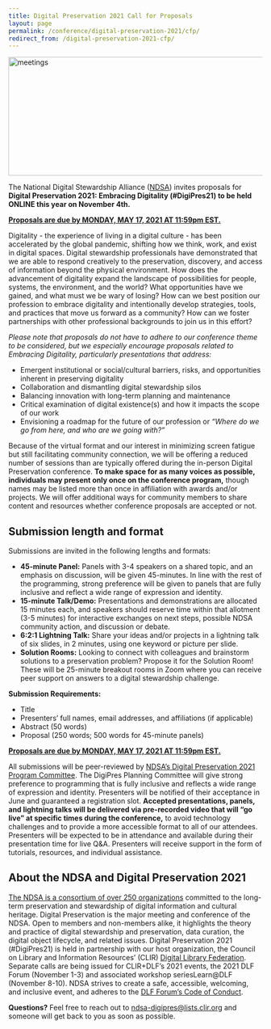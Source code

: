 ```yaml
---
title: Digital Preservation 2021 Call for Proposals
layout: page
permalink: /conference/digital-preservation-2021/cfp/
redirect_from: /digital-preservation-2021-cfp/
---
```

<img alt="meetings" width="710" height="235" src='{{ "/images/DigiPres-2021-820x312.jpg" | prepend: site.baseurl }}'>

The National Digital Stewardship Alliance ([NDSA](http://ndsa.diglib.org/)) invites proposals for **Digital Preservation 2021: Embracing Digitality (#DigiPres21) to be held ONLINE this year on November 4th.** 

**[Proposals are due by MONDAY, MAY 17, 2021 AT 11:59pm EST.](http://bit.ly/2021CLIRcfps)**

Digitality - the experience of living in a digital culture - has been accelerated by the global pandemic, shifting how we think, work, and exist in digital spaces. Digital stewardship professionals have demonstrated that we are able to respond creatively to the preservation, discovery, and access of information beyond the physical environment. How does the advancement of digitality expand the landscape of possibilities for people, systems, the environment, and the world? What opportunities have we gained, and what must we be wary of losing? How can we best position our profession to embrace digitality and intentionally develop strategies, tools, and practices that move us forward as a community? How can we foster partnerships with other professional backgrounds to join us in this effort?

*Please note that proposals do not have to adhere to our conference theme to be considered, but we especially encourage proposals related to Embracing Digitality, particularly presentations that address:*

- Emergent institutional or social/cultural barriers, risks, and opportunities inherent in preserving digitality
- Collaboration and dismantling digital stewardship silos
- Balancing innovation with long-term planning and maintenance
- Critical examination of digital existence(s) and how it impacts the scope of our work
- Envisioning a roadmap for the future of our profession or *“Where do we go from here, and who are we going with?”*

Because of the virtual format and our interest in minimizing screen fatigue but still facilitating community connection, we will be offering a reduced number of sessions than are typically offered during the in-person Digital Preservation conference. **To make space for as many voices as possible, individuals may present only once on the conference program,** though names may be listed more than once in affiliation with awards and/or projects. We will offer additional ways for community members to share content and resources whether conference proposals are accepted or not.

## Submission length and format

Submissions are invited in the following lengths and formats:

- **45-minute Panel:** Panels with 3-4 speakers on a shared topic, and an emphasis on discussion, will be given 45-minutes. In line with the rest of the programming, strong preference will be given to panels that are fully inclusive and reflect a wide range of expression and identity.
- **15-minute Talk/Demo:** Presentations and demonstrations are allocated 15 minutes each, and speakers should reserve time within that allotment (3-5 minutes) for interactive exchanges on next steps, possible NDSA community action, and discussion or debate.
- **6:2:1 Lightning Talk:** Share your ideas and/or projects in a lightning talk of six slides, in 2 minutes, using one keyword or picture per slide.
- **Solution Rooms:** Looking to connect with colleagues and brainstorm solutions to a preservation problem? Propose it for the Solution Room! These will be 25-minute breakout rooms in Zoom where you can receive peer support on answers to a digital stewardship challenge.

**Submission Requirements:**
- Title
- Presenters’ full names, email addresses, and affiliations (if applicable)
- Abstract (50 words)
- Proposal (250 words; 500 words for 45-minute panels)

**[Proposals are due by MONDAY, MAY 17, 2021 AT 11:59pm EST.](http://bit.ly/2021CLIRcfps)**

All submissions will be peer-reviewed by [NDSA’s Digital Preservation 2021 Program Committee](https://ndsa.org/conference/). The DigiPres Planning Committee will give strong preference to programming that is fully inclusive and reflects a wide range of expression and identity. Presenters will be notified of their acceptance in June and guaranteed a registration slot. **Accepted presentations, panels, and lightning talks will be delivered via pre-recorded video that will “go live” at specific times during the conference,** to avoid technology challenges and to provide a more accessible format to all of our attendees. Presenters will be expected to be in attendance and available during their presentation time for live Q&A. Presenters will receive support in the form of tutorials, resources, and individual assistance.

## About the NDSA and Digital Preservation 2021
[The NDSA is a consortium of over 250 organizations](https://ndsa.org/about/) committed to the long-term preservation and stewardship of digital information and cultural heritage. Digital Preservation is the major meeting and conference of the NDSA. Open to members and non-members alike, it highlights the theory and practice of digital stewardship and preservation, data curation, the digital object lifecycle, and related issues. 
Digital Preservation 2021 (#DigiPres21) is held in partnership with our host organization, the Council on Library and Information Resources’ (CLIR) [Digital Library Federation](https://www.diglib.org/). Separate calls are being issued for CLIR+DLF’s 2021 events, the 2021 DLF Forum (November 1-3) and associated workshop seriesLearn@DLF (November 8-10). NDSA strives to create a safe, accessible, welcoming, and inclusive event, and adheres to the [DLF Forum’s Code of Conduct](https://www.diglib.org/about/code-of-conduct/). 

**Questions?** Feel free to reach out to [ndsa-digipres@lists.clir.org](mailto:ndsa-digipres@lists.clir.org) and someone will get back to you as soon as possible.




